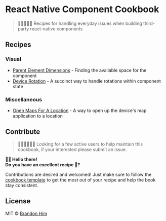 # React Native Component Cookbook
> 👨🏽‍🍳👩‍🍳 Recipes for handling everyday issues when building third-party react-native components

## Recipes
### Visual
- [Parent Element Dimensions](/visual/parent-element-dimensions-7-30-17.md) - Finding the available space for the component
- [Device Rotation](/visual/device-rotation-7-30-17.md) - A succinct way to handle rotations within component state

### Miscellaneous
- [Open Maps For A Location](/misc/open-maps-08-1-17.md) - A way to open up the device's map application to a location


## Contribute
> 👩🏾‍💼👨🏻‍💼
> Looking for a few active users to help maintain this cookbook, if your interested please submit an issue.

**👋🏽 Hello there!**    
**Do you have an excellent recipe 🥘?**

Contributions are desired and welcomed! Just make sure to follow the [cookbook template](/template.md) to get the most out of your recipe and help the book stay consistent.

## License
MIT © [Brandon Him](https://github.com/brh55/rn-component-cookbook)
